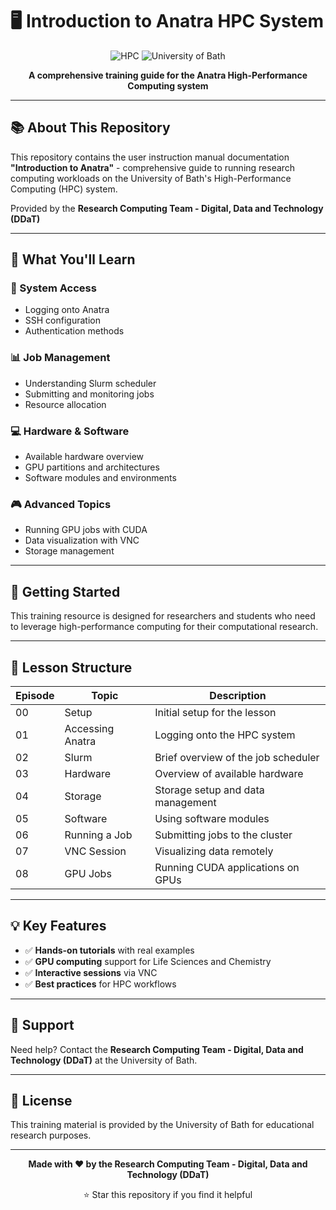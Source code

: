 # 🖥️ Introduction to Anatra HPC System

<div align="center">

![HPC](https://img.shields.io/badge/HPC-High%20Performance%20Computing-2c3e50?style=flat-square)
![University of Bath](https://img.shields.io/badge/University%20of%20Bath-Research%20Computing-34495e?style=flat-square)

**A comprehensive training guide for the Anatra High-Performance Computing system**

</div>

---

## 📚 About This Repository

This repository contains the user instruction manual documentation **"Introduction to Anatra"** - comprehensive guide to running research computing workloads on the University of Bath's High-Performance Computing (HPC) system.

Provided by the **Research Computing Team - Digital, Data and Technology (DDaT)**

---

## 🎯 What You'll Learn

### 🔐 System Access
- Logging onto Anatra
- SSH configuration
- Authentication methods

### 📊 Job Management
- Understanding Slurm scheduler
- Submitting and monitoring jobs
- Resource allocation

### 💻 Hardware & Software
- Available hardware overview
- GPU partitions and architectures
- Software modules and environments

### 🎮 Advanced Topics
- Running GPU jobs with CUDA
- Data visualization with VNC
- Storage management

---

## 🚀 Getting Started

This training resource is designed for researchers and students who need to leverage high-performance computing for their computational research.

---

## 📖 Lesson Structure

| Episode | Topic | Description |
|---------|-------|-------------|
| 00 | Setup | Initial setup for the lesson |
| 01 | Accessing Anatra | Logging onto the HPC system |
| 02 | Slurm | Brief overview of the job scheduler |
| 03 | Hardware | Overview of available hardware |
| 04 | Storage | Storage setup and data management |
| 05 | Software | Using software modules |
| 06 | Running a Job | Submitting jobs to the cluster |
| 07 | VNC Session | Visualizing data remotely |
| 08 | GPU Jobs | Running CUDA applications on GPUs |

---

## 💡 Key Features

- ✅ **Hands-on tutorials** with real examples
- ✅ **GPU computing** support for Life Sciences and Chemistry
- ✅ **Interactive sessions** via VNC
- ✅ **Best practices** for HPC workflows

---

## 🤝 Support

Need help? Contact the **Research Computing Team - Digital, Data and Technology (DDaT)** at the University of Bath.

---

## 📝 License

This training material is provided by the University of Bath for educational research purposes.

---

<div align="center">

**Made with ❤️ by the Research Computing Team - Digital, Data and Technology (DDaT)**

⭐ Star this repository if you find it helpful

</div>
